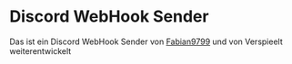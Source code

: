 # Discord WebHook Sender

Das ist ein Discord WebHook Sender von [Fabian9799](fa97.de) und von Verspieelt weiterentwickelt
